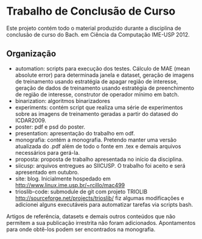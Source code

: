 # Trabalho de Conclusão de Curso

Este projeto contém todo o material produzido durante a disciplina de conclusão de curso do Bach. em Ciência da Computação IME-USP 2012.

## Organização

* automation: scripts para execução dos testes. Cálculo de MAE (mean absolute error) para determinada janela e dataset, geração de imagens de treinamento usando estratégia de apagar região de interesse, geração de dados de treinamento usando estratégia de preenchimento de região de interesse, construtor de operador mínimo em batch.
* binarization: algoritmos binarizadores
* experiments: contém script que realiza uma série de experimentos sobre as imagens de treinamento geradas a partir do datased do ICDAR2009.
* poster: pdf e psd do poster.
* presentation: apresentação do trabalho em odf.
* monografia: contém a monografia. Pretendo manter uma versão atualizada do .pdf além de todo o fonte em .tex e demais arquivos necessários para gerá-la.
* proposta: proposta de trabalho apresentada no início da disciplina.
* siicusp: arquivos entregues ao SIICUSP. O trabalho foi aceito e será apresentado em outubro.
* site: blog. Inicialmente hospedado em http://www.linux.ime.usp.br/~rcillo/mac499
* trioslib-code: submodule de git com projeto TRIOLIB http://sourceforge.net/projects/trioslib/ fiz algumas modificações e adicionei alguns executáveis para automatizar tarefas via scripts bash.

Artigos de referência, datasets e demais outros conteúdos que não permitem a sua publicação irrestrita não foram adicionados. Apontamentos para onde obtê-los podem ser encontrados na monografia.
